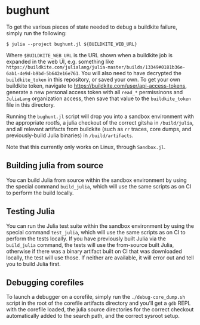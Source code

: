 # bughunt

To get the various pieces of state needed to debug a buildkite failure, simply run the following:

```
$ julia --project bughunt.jl ${BUILDKITE_WEB_URL}
```

Where `$BUILDKITE_WEB_URL` is the URL shown when a buildkite job is expanded in the web UI, e.g. something like `https://buildkite.com/julialang/julia-master/builds/13349#0181b36e-6ab1-4e9d-b9bd-5b642e16e761`.
You will also need to have decrypted the `buildkite_token` in this repository, or saved  your own.
To get your own buildkite token, navigate to https://buildkite.com/user/api-access-tokens, generate a new personal access token with all `read_*` permissinons and `JuliaLang` organization access, then save that value to the `buildkite_token` file in this directory.

Running the `bughunt.jl` script will drop you into a sandbox environment with the appropriate rootfs, a julia checkout of the correct gitsha in `/build/julia`, and all relevant artifacts from buildkite (such as `rr` traces, core dumps, and previously-build Julia binaries) in `/build/artifacts`.

Note that this currently only works on Linux, through `Sandbox.jl`.

## Building julia from source

You can build Julia from source within the sandbox environment by using the special command `build_julia`, which will use the same scripts as on CI to perform the build locally.

## Testing Julia

You can run the Julia test suite within the sandbox environment by using the special command `test_julia`, which will use the same scripts as on CI to perform the tests locally.  If you have previously built Julia via the `build_julia` command, the tests will use the from-source built Julia, otherwise if there was a binary artifact built on CI that was downloaded locally, the test will use those.  If neither are available, it will error out and tell you to build Julia first.

## Debugging corefiles

To launch a debugger on a corefile, simply run the `./debug-core_dump.sh` script in the root of the corefile artifacts directory and you'll get a `gdb` REPL with the corefile loaded, the julia source directories for the correct checkout automatically added to the search path, and the correct sysroot setup.
